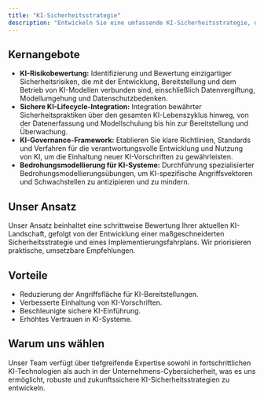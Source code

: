 ```yaml
---
title: "KI-Sicherheitsstrategie"
description: "Entwickeln Sie eine umfassende KI-Sicherheitsstrategie, die auf die KI-Einführungsreise Ihres Unternehmens abgestimmt ist."
---
```


## Kernangebote

*   **KI-Risikobewertung:** Identifizierung und Bewertung einzigartiger Sicherheitsrisiken, die mit der Entwicklung, Bereitstellung und dem Betrieb von KI-Modellen verbunden sind, einschließlich Datenvergiftung, Modellumgehung und Datenschutzbedenken.
*   **Sichere KI-Lifecycle-Integration:** Integration bewährter Sicherheitspraktiken über den gesamten KI-Lebenszyklus hinweg, von der Datenerfassung und Modellschulung bis hin zur Bereitstellung und Überwachung.
*   **KI-Governance-Framework:** Etablieren Sie klare Richtlinien, Standards und Verfahren für die verantwortungsvolle Entwicklung und Nutzung von KI, um die Einhaltung neuer KI-Vorschriften zu gewährleisten.
*   **Bedrohungsmodellierung für KI-Systeme:** Durchführung spezialisierter Bedrohungsmodellierungsübungen, um KI-spezifische Angriffsvektoren und Schwachstellen zu antizipieren und zu mindern.

## Unser Ansatz
Unser Ansatz beinhaltet eine schrittweise Bewertung Ihrer aktuellen KI-Landschaft, gefolgt von der Entwicklung einer maßgeschneiderten Sicherheitsstrategie und eines Implementierungsfahrplans. Wir priorisieren praktische, umsetzbare Empfehlungen.

## Vorteile
*   Reduzierung der Angriffsfläche für KI-Bereitstellungen.
*   Verbesserte Einhaltung von KI-Vorschriften.
*   Beschleunigte sichere KI-Einführung.
*   Erhöhtes Vertrauen in KI-Systeme.

## Warum uns wählen
Unser Team verfügt über tiefgreifende Expertise sowohl in fortschrittlichen KI-Technologien als auch in der Unternehmens-Cybersicherheit, was es uns ermöglicht, robuste und zukunftssichere KI-Sicherheitsstrategien zu entwickeln.